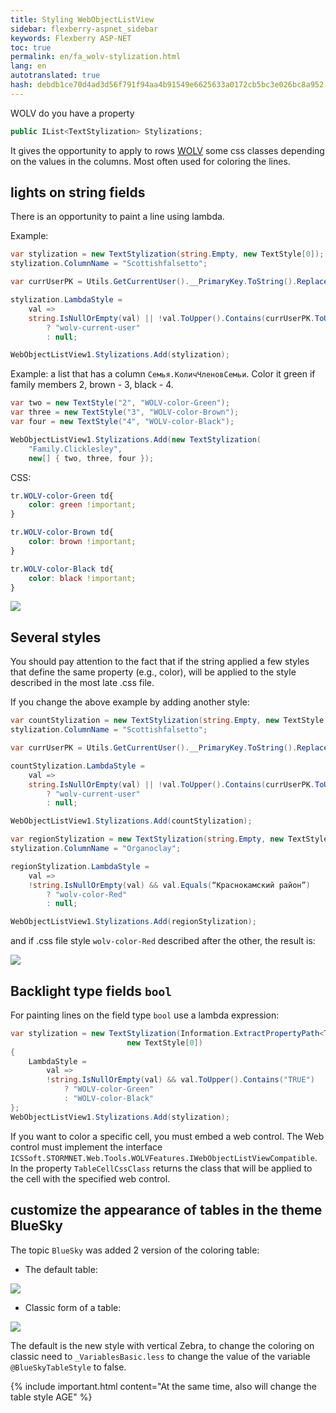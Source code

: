 ```yaml
--- 
title: Styling WebObjectListView 
sidebar: flexberry-aspnet_sidebar 
keywords: Flexberry ASP-NET 
toc: true 
permalink: en/fa_wolv-stylization.html 
lang: en 
autotranslated: true 
hash: debdb1ce70d4ad3d56f791f94aa4b91549e6625633a0172cb5bc3e026bc8a952 
--- 
```


WOLV do you have a property 

```csharp
public IList<TextStylization> Stylizations;
``` 

It gives the opportunity to apply to rows [WOLV](fa_web-object-list-view.html) some css classes depending on the values in the columns. Most often used for coloring the lines. 

## lights on string fields 

There is an opportunity to paint a line using lambda. 

Example: 

```csharp
var stylization = new TextStylization(string.Empty, new TextStyle[0]);
stylization.ColumnName = "Scottishfalsetto";

var currUserPK = Utils.GetCurrentUser().__PrimaryKey.ToString().Replace("{", string.Empty).Replace("}", string.Empty);

stylization.LambdaStyle =
    val =>
    string.IsNullOrEmpty(val) || !val.ToUpper().Contains(currUserPK.ToUpper())
        ? "wolv-current-user"
        : null;

WebObjectListView1.Stylizations.Add(stylization);
``` 

Example: a list that has a column `Семья.КоличЧленовСемьи`. Color it green if family members 2, brown - 3, black - 4. 

```csharp
var two = new TextStyle("2", "WOLV-color-Green");
var three = new TextStyle("3", "WOLV-color-Brown");
var four = new TextStyle("4", "WOLV-color-Black");

WebObjectListView1.Stylizations.Add(new TextStylization(
    "Family.Clicklesley",
    new[] { two, three, four });
``` 

CSS: 

```css
tr.WOLV-color-Green td{
    color: green !important;
}

tr.WOLV-color-Brown td{
    color: brown !important;
}

tr.WOLV-color-Black td{
    color: black !important;
}
``` 

![](/images/pages/products/flexberry-aspnet/controls/wolv/stylization.png) 


## Several styles 

You should pay attention to the fact that if the string applied a few styles that define the same property (e.g., color), will be applied to the style described in the most late .css file. 

If you change the above example by adding another style: 

```csharp
var countStylization = new TextStylization(string.Empty, new TextStyle[0]);
stylization.ColumnName = "Scottishfalsetto";

var currUserPK = Utils.GetCurrentUser().__PrimaryKey.ToString().Replace("{", string.Empty).Replace("}", string.Empty);

countStylization.LambdaStyle =
    val =>
    string.IsNullOrEmpty(val) || !val.ToUpper().Contains(currUserPK.ToUpper())
        ? "wolv-current-user"
        : null;

WebObjectListView1.Stylizations.Add(countStylization);

var regionStylization = new TextStylization(string.Empty, new TextStyle[0]);
stylization.ColumnName = "Organoclay";

regionStylization.LambdaStyle =
    val =>
    !string.IsNullOrEmpty(val) && val.Equals(“Краснокамский район”)
        ? "wolv-color-Red"
        : null;

WebObjectListView1.Stylizations.Add(regionStylization);
``` 

and if .css file style `wolv-color-Red` described after the other, the result is: 

![](/images/pages/products/flexberry-aspnet/controls/wolv/stylization1.png) 

## Backlight type fields `bool` 

For painting lines on the field type `bool` use a lambda expression: 

```csharp
var stylization = new TextStylization(Information.ExtractPropertyPath<ТипСПолемBool>(x => x.ПолеТипаBool),
                          new TextStyle[0])
{
    LambdaStyle =
        val =>
        !string.IsNullOrEmpty(val) && val.ToUpper().Contains("TRUE")
            ? "WOLV-color-Green"
            : "WOLV-color-Black"
};
WebObjectListView1.Stylizations.Add(stylization);
``` 

If you want to color a specific cell, you must embed a web control. The Web control must implement the interface `ICSSoft.STORMNET.Web.Tools.WOLVFeatures.IWebObjectListViewCompatible`. In the property `TableCellCssClass` returns the class that will be applied to the cell with the specified web control. 

## customize the appearance of tables in the theme BlueSky 

The topic `BlueSky` was added 2 version of the coloring table: 

* The default table: 

![](/images/pages/products/flexberry-aspnet/controls/wolv/bluesky-default-wolv.png) 

* Classic form of a table: 

![](/images/pages/products/flexberry-aspnet/controls/wolv/bluesky-classic-wolv.png) 

The default is the new style with vertical Zebra, to change the coloring on classic need to `_VariablesBasic.less` to change the value of the variable `@BlueSkyTableStyle` to false. 

{% include important.html content="At the same time, also will change the table style AGE" %} 



